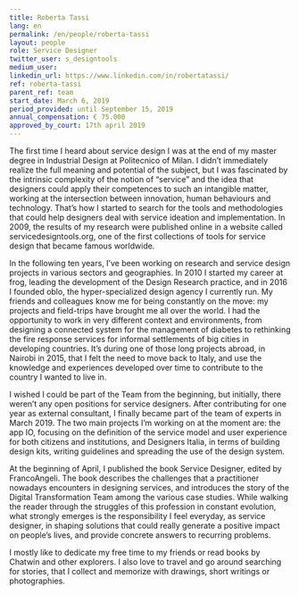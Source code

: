 ```yaml
---
title: Roberta Tassi
lang: en
permalink: /en/people/roberta-tassi
layout: people
role: Service Designer
twitter_user: s_designtools
medium_user:
linkedin_url: https://www.linkedin.com/in/robertatassi/
ref: roberta-tassi
parent_ref: team
start_date: March 6, 2019
period_provided: until September 15, 2019
annual_compensation: € 75.000
approved_by_court: 17th april 2019
---
```

The first time I heard about service design I was at the end of my master degree in Industrial Design at Politecnico of Milan. I didn’t immediately realize the full meaning and potential of the subject, but I was fascinated by the intrinsic complexity of the notion of “service” and the idea that designers could apply their competences to such an intangible matter, working at the intersection between innovation, human behaviours and technology. That’s how I started to search for the tools and methodologies that could help designers deal with service ideation and implementation. In 2009, the results of my research were published online in a website called servicedesigntools.org, one of the first collections of tools for service design that became famous worldwide.

In the following ten years, I’ve been working on research and service design projects in various sectors and geographies. In 2010 I started my career at frog, leading the development of the Design Research practice, and in 2016 I founded oblo, the hyper-specialized design agency I currently run. My friends and colleagues know me for being constantly on the move: my projects and field-trips have brought me all over the world. I had the opportunity to work in very different context and environments, from designing a connected system for the management of diabetes to rethinking the fire response services for informal settlements of big cities in developing countries. It’s during one of those long projects abroad, in Nairobi in 2015, that I felt the need to move back to Italy, and use the knowledge and experiences developed over time to contribute to the country I wanted to live in. 

I wished I could be part of the Team from the beginning, but initially, there weren’t any open positions for service designers. After contributing for one year as external consultant, I finally became part of the team of experts in March 2019. The two main projects I’m working on at the moment are: the app IO, focusing on the definition of the service model and user experience for both citizens and institutions, and Designers Italia, in terms of building design kits, writing guidelines and spreading the use of the design system.

At the beginning of April, I published the book Service Designer, edited by FrancoAngeli. The book describes the challenges that a practitioner nowadays encounters in designing services, and introduces the story of the Digital Transformation Team among the various case studies. While walking the reader through the struggles of this profession in constant evolution, what strongly emerges is the responsibility I feel everyday, as service designer, in shaping solutions that could really generate a positive impact on people’s lives, and provide concrete answers to recurring problems.

I mostly like to dedicate my free time to my friends or read books by Chatwin and other explorers. I also love to travel and go around searching for stories, that I collect and memorize with drawings, short writings or photographies. 
